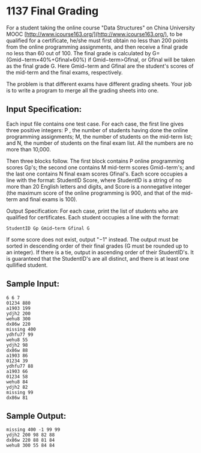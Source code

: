 # 1137 Final Grading
For a student taking the online course "Data Structures" on China University MOOC [http://www.icourse163.org/](http://www.icourse163.org/), to be qualified for a certificate, he/she must first obtain no less than 200 points from the online programming assignments, and then receive a final grade no less than 60 out of 100. The final grade is calculated by G=(Gmid−term×40%+Gfinal×60%) if Gmid−term>Gfinal, or Gfinal will be taken as the final grade G. Here Gmid−term and Gfinal are the student's scores of the mid-term and the final exams, respectively.

The problem is that different exams have different grading sheets. Your job is to write a program to merge all the grading sheets into one.

## Input Specification:
Each input file contains one test case. For each case, the first line gives three positive integers: P , the number of students having done the online programming assignments; M, the number of students on the mid-term list; and N, the number of students on the final exam list. All the numbers are no more than 10,000.

Then three blocks follow. The first block contains P online programming scores Gp's; the second one contains M mid-term scores Gmid−term's; and the last one contains N final exam scores Gfinal's. Each score occupies a line with the format: StudentID Score, where StudentID is a string of no more than 20 English letters and digits, and Score is a nonnegative integer (the maximum score of the online programming is 900, and that of the mid-term and final exams is 100).

Output Specification:
For each case, print the list of students who are qualified for certificates. Each student occupies a line with the format:

    StudentID Gp Gmid−term Gfinal G

If some score does not exist, output "−1" instead. The output must be sorted in descending order of their final grades (G must be rounded up to an integer). If there is a tie, output in ascending order of their StudentID's. It is guaranteed that the StudentID's are all distinct, and there is at least one qullified student.

## Sample Input:
    6 6 7
    01234 880
    a1903 199
    ydjh2 200
    wehu8 300
    dx86w 220
    missing 400
    ydhfu77 99
    wehu8 55
    ydjh2 98
    dx86w 88
    a1903 86
    01234 39
    ydhfu77 88
    a1903 66
    01234 58
    wehu8 84
    ydjh2 82
    missing 99
    dx86w 81

## Sample Output:
    missing 400 -1 99 99
    ydjh2 200 98 82 88
    dx86w 220 88 81 84
    wehu8 300 55 84 84
